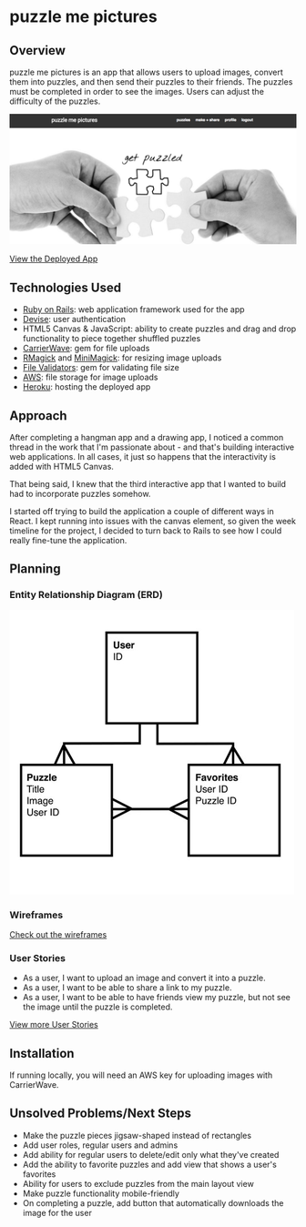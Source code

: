 # puzzle me pictures

## Overview
puzzle me pictures is an app that allows users to upload images, convert them into puzzles, and then send their puzzles to their friends. The puzzles must be completed in order to see the images. Users can adjust the difficulty of the puzzles.

[![Screenshot](screenshot.png)](https://puzzle-me-pictures.herokuapp.com/)

[View the Deployed App](https://puzzle-me-pictures.herokuapp.com/)

## Technologies Used
* [Ruby on Rails](http://rubyonrails.org/): web application framework used for the app
* [Devise](https://github.com/plataformatec/devise): user authentication
* HTML5 Canvas & JavaScript: ability to create puzzles and drag and drop functionality to piece together shuffled puzzles
* [CarrierWave](https://github.com/carrierwaveuploader/carrierwave): gem for file uploads
* [RMagick](https://rmagick.github.io/) and [MiniMagick](https://github.com/minimagick/minimagick): for resizing image uploads
* [File Validators](https://github.com/musaffa/file_validators): gem for validating file size
* [AWS](https://aws.amazon.com/): file storage for image uploads
* [Heroku](http://www.heroku.com/): hosting the deployed app

## Approach
After completing a hangman app and a drawing app, I noticed a common thread in the work that I'm passionate about - and that's building interactive web applications. In all cases, it just so happens that the interactivity is added with HTML5 Canvas.

That being said, I knew that the third interactive app that I wanted to build had to incorporate puzzles somehow.

I started off trying to build the application a couple of different ways in React. I kept running into issues with the canvas element, so given the week timeline for the project, I decided to turn back to Rails to see how I could really fine-tune the application.

## Planning
### Entity Relationship Diagram (ERD)
![ERD](planning/erd.jpg)

### Wireframes
[Check out the wireframes](planning/wireframes.pdf)

### User Stories
* As a user, I want to upload an image and convert it into a puzzle.
* As a user, I want to be able to share a link to my puzzle.
* As a user, I want to be able to have friends view my puzzle, but not see the image until the puzzle is completed.

[View more User Stories](planning/user_stories.md)

## Installation
If running locally, you will need an AWS key for uploading images with CarrierWave.

## Unsolved Problems/Next Steps
* Make the puzzle pieces jigsaw-shaped instead of rectangles
* Add user roles, regular users and admins
* Add ability for regular users to delete/edit only what they've created
* Add the ability to favorite puzzles and add view that shows a user's favorites
* Ability for users to exclude puzzles from the main layout view
* Make puzzle functionality mobile-friendly
* On completing a puzzle, add button that automatically downloads the image for the user
